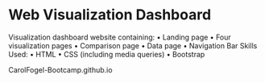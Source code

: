 # Web Visualization Dashboard
Visualization dashboard website containing:
•	Landing page
•	Four visualization pages
•	Comparison page
•	Data page
•	Navigation Bar
Skills Used:
•	HTML
•	CSS (including media queries)
•	Bootstrap

CarolFogel-Bootcamp.github.io

